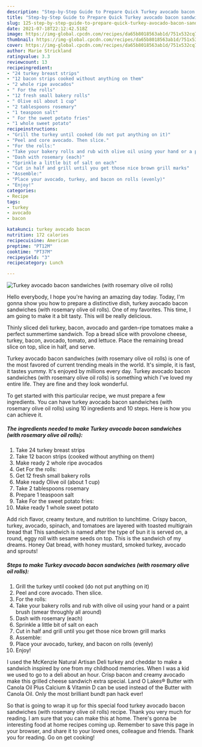 ```yaml
---
description: "Step-by-Step Guide to Prepare Quick Turkey avocado bacon sandwiches (with rosemary olive oil rolls)"
title: "Step-by-Step Guide to Prepare Quick Turkey avocado bacon sandwiches (with rosemary olive oil rolls)"
slug: 125-step-by-step-guide-to-prepare-quick-turkey-avocado-bacon-sandwiches-with-rosemary-olive-oil-rolls
date: 2021-07-18T22:12:42.518Z
image: https://img-global.cpcdn.com/recipes/da65b8018563ab1d/751x532cq70/turkey-avocado-bacon-sandwiches-with-rosemary-olive-oil-rolls-recipe-main-photo.jpg
thumbnail: https://img-global.cpcdn.com/recipes/da65b8018563ab1d/751x532cq70/turkey-avocado-bacon-sandwiches-with-rosemary-olive-oil-rolls-recipe-main-photo.jpg
cover: https://img-global.cpcdn.com/recipes/da65b8018563ab1d/751x532cq70/turkey-avocado-bacon-sandwiches-with-rosemary-olive-oil-rolls-recipe-main-photo.jpg
author: Marie Strickland
ratingvalue: 3.3
reviewcount: 13
recipeingredient:
- "24 turkey breast strips"
- "12 bacon strips cooked without anything on them"
- "2 whole ripe avocados"
- " For the rolls"
- "12 fresh small bakery rolls"
- " Olive oil about 1 cup"
- "2 tablespoons rosemary"
- "1 teaspoon salt"
- " For the sweet potato fries"
- "1 whole sweet potato"
recipeinstructions:
- "Grill the turkey until cooked (do not put anything on it)"
- "Peel and core avocado. Then slice."
- "For the rolls:"
- "Take your bakery rolls and rub with olive oil using your hand or a paint brush (smear throughly all around)"
- "Dash with rosemary (each)"
- "Sprinkle a little bit of salt on each"
- "Cut in half and grill until you get those nice brown grill marks"
- "Assemble:"
- "Place your avocado, turkey, and bacon on rolls (evenly)"
- "Enjoy!"
categories:
- Recipe
tags:
- turkey
- avocado
- bacon

katakunci: turkey avocado bacon 
nutrition: 172 calories
recipecuisine: American
preptime: "PT12M"
cooktime: "PT37M"
recipeyield: "3"
recipecategory: Lunch

---
```



![Turkey avocado bacon sandwiches (with rosemary olive oil rolls)](https://img-global.cpcdn.com/recipes/da65b8018563ab1d/751x532cq70/turkey-avocado-bacon-sandwiches-with-rosemary-olive-oil-rolls-recipe-main-photo.jpg)

Hello everybody, I hope you're having an amazing day today. Today, I'm gonna show you how to prepare a distinctive dish, turkey avocado bacon sandwiches (with rosemary olive oil rolls). One of my favorites. This time, I am going to make it a bit tasty. This will be really delicious.

Thinly sliced deli turkey, bacon, avocado and garden-ripe tomatoes make a perfect summertime sandwich. Top a bread slice with provolone cheese, turkey, bacon, avocado, tomato, and lettuce. Place the remaining bread slice on top, slice in half, and serve.

Turkey avocado bacon sandwiches (with rosemary olive oil rolls) is one of the most favored of current trending meals in the world. It's simple, it is fast, it tastes yummy. It's enjoyed by millions every day. Turkey avocado bacon sandwiches (with rosemary olive oil rolls) is something which I've loved my entire life. They are fine and they look wonderful.


To get started with this particular recipe, we must prepare a few ingredients. You can have turkey avocado bacon sandwiches (with rosemary olive oil rolls) using 10 ingredients and 10 steps. Here is how you can achieve it.

<!--inarticleads1-->

##### The ingredients needed to make Turkey avocado bacon sandwiches (with rosemary olive oil rolls):

1. Take 24 turkey breast strips
1. Take 12 bacon strips (cooked without anything on them)
1. Make ready 2 whole ripe avocados
1. Get  For the rolls:
1. Get 12 fresh small bakery rolls
1. Make ready  Olive oil (about 1 cup)
1. Take 2 tablespoons rosemary
1. Prepare 1 teaspoon salt
1. Take  For the sweet potato fries:
1. Make ready 1 whole sweet potato


Add rich flavor, creamy texture, and nutrition to lunchtime. Crispy bacon, turkey, avocado, spinach, and tomatoes are layered with toasted multigrain bread that This sandwich is named after the type of bun it is served on, a round, eggy roll with sesame seeds on top. This is the sandwich of my dreams. Honey Oat bread, with honey mustard, smoked turkey, avocado and sprouts! 

<!--inarticleads2-->

##### Steps to make Turkey avocado bacon sandwiches (with rosemary olive oil rolls):

1. Grill the turkey until cooked (do not put anything on it)
1. Peel and core avocado. Then slice.
1. For the rolls:
1. Take your bakery rolls and rub with olive oil using your hand or a paint brush (smear throughly all around)
1. Dash with rosemary (each)
1. Sprinkle a little bit of salt on each
1. Cut in half and grill until you get those nice brown grill marks
1. Assemble:
1. Place your avocado, turkey, and bacon on rolls (evenly)
1. Enjoy!


I used the McKenzie Natural Artisan Deli turkey and cheddar to make a sandwich inspired by one from my childhood memories. When I was a kid we used to go to a deli about an hour. Crisp bacon and creamy avocado make this grilled cheese sandwich extra special. Land O Lakes® Butter with Canola Oil Plus Calcium &amp; Vitamin D can be used instead of the Butter with Canola Oil. Only the most brilliant bundt pan hack ever! 

So that is going to wrap it up for this special food turkey avocado bacon sandwiches (with rosemary olive oil rolls) recipe. Thank you very much for reading. I am sure that you can make this at home. There's gonna be interesting food at home recipes coming up. Remember to save this page in your browser, and share it to your loved ones, colleague and friends. Thank you for reading. Go on get cooking!
